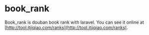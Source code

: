 # book_rank
Book_rank is douban book rank with laravel.
You can see it online at [http://tool.itjiqiao.com/ranks](http://tool.itjiqiao.com/ranks).